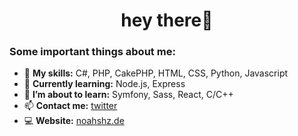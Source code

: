 <!--**noahshz/noahshz** is a ✨ _special_ ✨ repository because its `README.md` (this file) appears on your GitHub profile.-->

<h1 align="center">hey there🦦</h1>

### Some important things about me:

- 🌱 **My skills:** C#, PHP, CakePHP, HTML, CSS, Python, Javascript
- 🧠 **Currently learning:** Node.js, Express
- 🔭 **I’m about to learn:** Symfony, Sass, React, C/C++
- 📫 **Contact me:** [twitter](https://twitter.com/noahshz)
- 💻 **Website:** [noahshz.de](https://noahshz.de)

